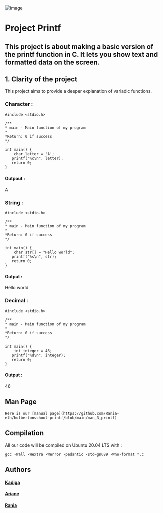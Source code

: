 ![image](https://github.com/user-attachments/assets/0dcd69da-1e4a-44ad-80c9-7076e68f92ea)
# Project Printf

This project is about making a basic version of the printf function in C. It lets you show text and formatted data on the screen.
---

## 1. Clarity of the project

This project aims to provide a deeper explanation of variadic functions.

### Character :
```
#include <stdio.h>

/**
* main - Main function of my program
*
*Return: 0 if success
*/
 
int main() {
    char letter = 'A';    
   printf("%c\n", letter); 
   return 0;
}
```
#### Outpout :

A

### String : 
```
#include <stdio.h>

/**
* main - Main function of my program
*
*Return: 0 if success
*/
 
int main() {
    char str[] = "Hello world";    
   printf("%s\n", str); 
   return 0;
}
```
#### Output :

Hello world

### Decimal : 
```
#include <stdio.h>

/**
* main - Main function of my program
*
*Return: 0 if success
*/
 
int main() {
    int integer = 46;    
   printf("%d\n", integer); 
   return 0;
}
```
#### Output : 

46

## Man Page
```
Here is our [manual page](https://github.com/Rania-elh/holbertonschool-printf/blob/main/man_3_printf)
```
## Compilation
All our code will be compiled on Ubuntu 20.04 LTS with :
```
gcc -Wall -Wextra -Werror -pedantic -std=gnu89 -Wno-format *.c
```
## Authors
#### [Kadiga](https://github.com/Kadiga6)
#### [Ariane](https://github.com/a-ian3)
#### [Rania](https://github.com/Rania-elh)
